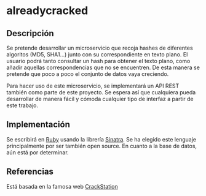 # alreadycracked

## Descripción
Se pretende desarrollar un microservicio que recoja hashes de diferentes
algoritos (MD5, SHA1...) junto con su correspondiente en texto plano. El usuario
podrá tanto consultar un hash para obtener el texto plano, como añadir aquellas
correspondencias que no se encuentren. De esta manera se pretende que poco a
poco el conjunto de datos vaya creciendo.

Para hacer uso de este microservicio, se implementará un API REST también como
parte de este proyecto. Se espera así que cualquiera pueda desarrollar de manera
fácil y cómoda cualquier tipo de interfaz a partir de este trabajo.

## Implementación
Se escribirá en [Ruby](http://ruby-lang.org) usando la librería [Sinatra](http://sinatrarb.com).
Se ha elegido este lenguaje principalmente por ser también open source. En
cuanto a la base de datos, aún está por determinar.

## Referencias
Está basada en la famosa web [CrackStation](http://crackstation.net)
